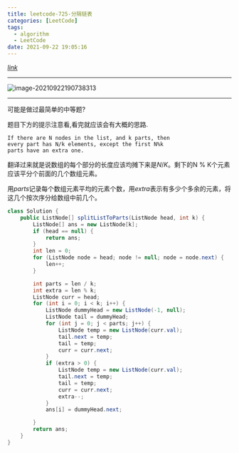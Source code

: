 ```yaml
---
title: leetcode-725-分隔链表
categories: [LeetCode]
tags:
  - algorithm
  - LeetCode
date: 2021-09-22 19:05:16
---
```


[$link$](https://leetcode-cn.com/problems/split-linked-list-in-parts/)

<hr/>

![image-20210922190738313](https://gitee.com/cao_ziqiang/img/raw/master/20210922190738.png)

<hr/>

可能是做过最简单的中等题?

题目下方的提示注意看,看完就应该会有大概的思路.

```
If there are N nodes in the list, and k parts, then 
every part has N/k elements, except the first N%k 
parts have an extra one.
```

翻译过来就是说数组的每个部分的长度应该均摊下来是$N / K$。剩下的N % K个元素应该平分个前面的几个数组元素。

用$parts$记录每个数组元素平均的元素个数，用$extra$表示有多少个多余的元素，将这几个按次序分给数组中前几个。

```java
class Solution {
    public ListNode[] splitListToParts(ListNode head, int k) {
        ListNode[] ans = new ListNode[k];
        if (head == null) {
            return ans;
        }
        int len = 0;
        for (ListNode node = head; node != null; node = node.next) {
            len++;
        }

        int parts = len / k;
        int extra = len % k;
        ListNode curr = head;
        for (int i = 0; i < k; i++) {
            ListNode dummyHead = new ListNode(-1, null);
            ListNode tail = dummyHead;
            for (int j = 0; j < parts; j++) {
                ListNode temp = new ListNode(curr.val);
                tail.next = temp;
                tail = temp;
                curr = curr.next;
            }
            if (extra > 0) {
                ListNode temp = new ListNode(curr.val);
                tail.next = temp;
                tail = temp;
                curr = curr.next;
                extra--;
            }
            ans[i] = dummyHead.next;

        }
        return ans;
    }
}
```

